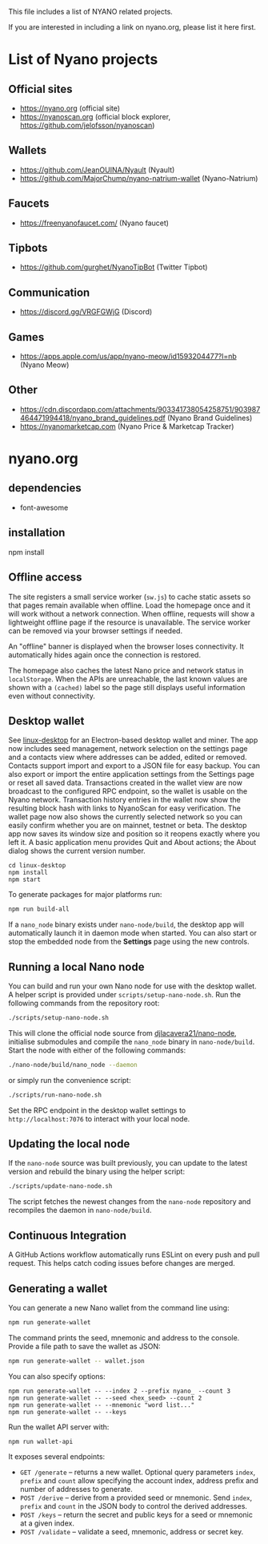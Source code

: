 This file includes a list of NYANO related projects.

If you are interested in including a link on nyano.org, please list it here first.

# List of Nyano projects

## Official sites

- https://nyano.org (official site)
- https://nyanoscan.org (official block explorer, https://github.com/jelofsson/nyanoscan)

## Wallets

- https://github.com/JeanOUINA/Nyault (Nyault)
- https://github.com/MajorChump/nyano-natrium-wallet (Nyano-Natrium)

## Faucets

- https://freenyanofaucet.com/ (Nyano faucet)

## Tipbots

- https://github.com/gurghet/NyanoTipBot (Twitter Tipbot)

## Communication

- https://discord.gg/VRGFGWjG (Discord)

## Games

- https://apps.apple.com/us/app/nyano-meow/id1593204477?l=nb (Nyano Meow)

## Other

- https://cdn.discordapp.com/attachments/903341738054258751/903987464471994418/nyano_brand_guidelines.pdf (Nyano Brand Guidelines)
- https://nyanomarketcap.com (Nyano Price & Marketcap Tracker)

# nyano.org

## dependencies

- font-awesome

## installation

npm install

## Offline access

The site registers a small service worker (`sw.js`) to cache static assets so
that pages remain available when offline. Load the homepage once and it will
work without a network connection. When offline, requests will show a lightweight offline page if the resource is unavailable. The service worker can be removed via your
browser settings if needed.

An "offline" banner is displayed when the browser loses connectivity. It
automatically hides again once the connection is restored.

The homepage also caches the latest Nano price and network status in
`localStorage`. When the APIs are unreachable, the last known values are shown
with a `(cached)` label so the page still displays useful information even
without connectivity.

## Desktop wallet

See [linux-desktop](linux-desktop/) for an Electron-based desktop wallet and miner.
The app now includes seed management, network selection on the settings page and a contacts view
where addresses can be added, edited or removed. Contacts support import and export
to a JSON file for easy backup.
You can also export or import the entire application settings from the Settings
page or reset all saved data. Transactions created in the wallet view are now
broadcast to the configured RPC endpoint, so the wallet is usable on the Nyano
network.
Transaction history entries in the wallet now show the resulting block hash with
links to NyanoScan for easy verification.
The wallet page now also shows the currently selected network so you can easily
confirm whether you are on mainnet, testnet or beta.
The desktop app now saves its window size and position so it reopens exactly
where you left it. A basic application menu provides Quit and About actions; the
About dialog shows the current version number.

```
cd linux-desktop
npm install
npm start
```

To generate packages for major platforms run:

```bash
npm run build-all
```

If a `nano_node` binary exists under `nano-node/build`, the desktop app
will automatically launch it in daemon mode when started. You can also
start or stop the embedded node from the **Settings** page using the new
controls.

## Running a local Nano node

You can build and run your own Nano node for use with the desktop wallet.
A helper script is provided under `scripts/setup-nano-node.sh`.
Run the following commands from the repository root:

```bash
./scripts/setup-nano-node.sh
```

This will clone the official node source from [djlacavera21/nano-node](https://github.com/djlacavera21/nano-node.git),
initialise submodules and compile the `nano_node` binary in `nano-node/build`.
Start the node with either of the following commands:

```bash
./nano-node/build/nano_node --daemon
```

or simply run the convenience script:

```bash
./scripts/run-nano-node.sh
```

Set the RPC endpoint in the desktop wallet settings to `http://localhost:7076` to
interact with your local node.

## Updating the local node

If the `nano-node` source was built previously, you can update to the latest
version and rebuild the binary using the helper script:

```bash
./scripts/update-nano-node.sh
```

The script fetches the newest changes from the `nano-node` repository and
recompiles the daemon in `nano-node/build`.

## Continuous Integration

A GitHub Actions workflow automatically runs ESLint on every push and pull
request. This helps catch coding issues before changes are merged.

## Generating a wallet

You can generate a new Nano wallet from the command line using:

```bash
npm run generate-wallet
```

The command prints the seed, mnemonic and address to the console. Provide a file path to save the wallet as JSON:

```bash
npm run generate-wallet -- wallet.json
```

You can also specify options:

```
npm run generate-wallet -- --index 2 --prefix nyano_ --count 3
npm run generate-wallet -- --seed <hex_seed> --count 2
npm run generate-wallet -- --mnemonic "word list..."
npm run generate-wallet -- --keys
```

Run the wallet API server with:

```
npm run wallet-api
```

It exposes several endpoints:

- `GET /generate` – returns a new wallet. Optional query parameters `index`,
  `prefix` and `count` allow specifying the account index, address prefix and
  number of addresses to generate.
- `POST /derive` – derive from a provided seed or mnemonic. Send `index`,
  `prefix` and `count` in the JSON body to control the derived addresses.
- `POST /keys` – return the secret and public keys for a seed or mnemonic at a
  given index.
- `POST /validate` – validate a seed, mnemonic, address or secret key.
